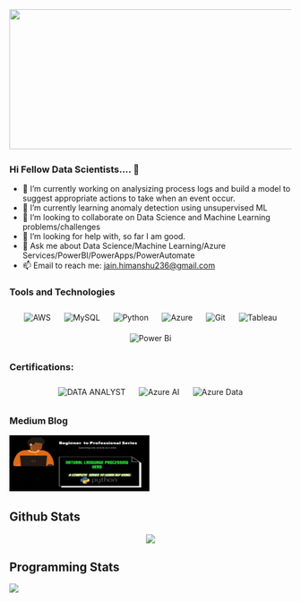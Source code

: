 <img src="https://github.com/HimanshuJain5/HimanshuJain5/blob/576e5dea89d06667c3b8de1db0b24c541c90ea36/Header.gif" height="250" width="1500" >

### Hi Fellow Data Scientists.... 👋 

- 🔭 I’m currently working on analysizing process logs and build a model to suggest appropriate actions to take when an event occur.
- 🌱 I’m currently learning anomaly detection using unsupervised ML
- 👯 I’m looking to collaborate on Data Science and Machine Learning problems/challenges
- 🤔 I’m looking for help with, so far I am good.
- 💬 Ask me about Data Science/Machine Learning/Azure Services/PowerBI/PowerApps/PowerAutomate
- 📫 Email to reach me: jain.himanshu236@gmail.com

### Tools and Technologies
<div align="center">  
<img style="margin: 10px" src="https://profilinator.rishav.dev/skills-assets/amazonwebservices-original-wordmark.svg" alt="AWS" height="50" />  
<img style="margin: 10px" src="https://profilinator.rishav.dev/skills-assets/mysql-original-wordmark.svg" alt="MySQL" height="50" />  
<img style="margin: 10px" src="https://profilinator.rishav.dev/skills-assets/python-original.svg" alt="Python" height="50" />  
<img style="margin: 10px" src="https://profilinator.rishav.dev/skills-assets/microsoft_azure-icon.svg" alt="Azure" height="50" />  
<img style="margin: 10px" src="https://profilinator.rishav.dev/skills-assets/git-scm-icon.svg" alt="Git" height="50" />  
<img style="margin: 10px" src="https://profilinator.rishav.dev/skills-assets/tableau.svg" alt="Tableau" height="50" />  
<img style="margin: 10px" src="https://profilinator.rishav.dev/skills-assets/powerbi.png" alt="Power Bi" height="50" />  
</div>

### Certifications:
<div align="center"> 
<img style="margin: 10px" src="https://github.com/HimanshuJain5/HimanshuJain5/blob/b22bd3c36ccd88abdad184edd598aa4bbcc6fe2b/CERT-Associate-Data-Analyst-600x600.png" alt="DATA ANALYST" height="80" /> 
<img style="margin: 10px" src="https://github.com/HimanshuJain5/HimanshuJain5/blob/b22bd3c36ccd88abdad184edd598aa4bbcc6fe2b/azure-ai-fundamentals-600x600.png" alt="Azure AI" height="80" /> 
<img style="margin: 10px" src="https://github.com/HimanshuJain5/HimanshuJain5/blob/b22bd3c36ccd88abdad184edd598aa4bbcc6fe2b/azure-data-fundamentals-600x600.png" alt="Azure Data" height="80" /> 
</div>

### Medium Blog


 <a href="https://himanshu-hj.medium.com/">
  <img src="https://github.com/himanshu-hj/himanshu-hj/blob/main/Beginner%20to%20Master.gif" height="100" width="250">
</a>
 
## Github Stats  
<div align="center"><img src="https://github-readme-stats.vercel.app/api?username=himanshu-hj&show_icons=true&count_private=true&hide_border=true" align="center" /></div> 

## Programming Stats 
<img src="https://github-readme-stats.vercel.app/api/top-langs/?username=himanshu-hj&hide_border=true&layout=compact" align="left" />  


  
